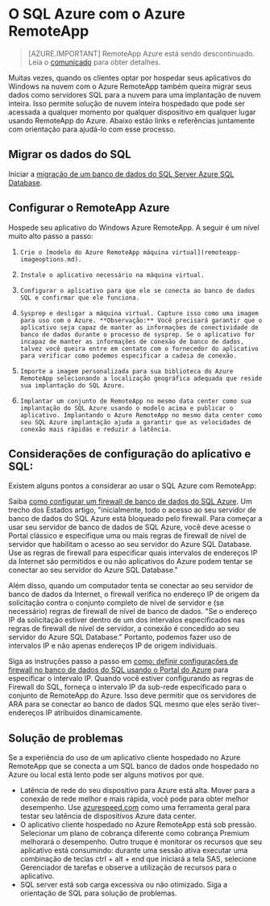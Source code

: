 <properties
   pageTitle="O SQL Azure com o Azure RemoteApp | Microsoft Azure"
   description="Aprenda a usar o SQL Azure com o Azure RemoteApp."
   services="remoteapp"
   documentationCenter=""
   authors="ericorman"
   manager="mbaldwin"
   editor=""/>

<tags
   ms.service="remoteapp"
   ms.devlang="na"
   ms.topic="hero-article"
   ms.tgt_pltfrm="na"
   ms.workload="compute"
   ms.date="08/15/2016"
   ms.author="elizapo"/>

# <a name="sql-azure-with-azure-remoteapp"></a>O SQL Azure com o Azure RemoteApp

> [AZURE.IMPORTANT]
> RemoteApp Azure está sendo descontinuado. Leia o [comunicado](https://go.microsoft.com/fwlink/?linkid=821148) para obter detalhes.

Muitas vezes, quando os clientes optar por hospedar seus aplicativos do Windows na nuvem com o Azure RemoteApp também queira migrar seus dados como servidores SQL para a nuvem para uma implantação de nuvem inteira. Isso permite solução de nuvem inteira hospedado que pode ser acessada a qualquer momento por qualquer dispositivo em qualquer lugar usando RemoteApp do Azure. Abaixo estão links e referências juntamente com orientação para ajudá-lo com esse processo.  

## <a name="migrate-your-sql-data"></a>Migrar os dados do SQL

Iniciar a [migração de um banco de dados do SQL Server Azure SQL Database](../sql-database/sql-database-cloud-migrate.md). 

## <a name="configure-azure-remoteapp"></a>Configurar o RemoteApp Azure
Hospede seu aplicativo do Windows Azure RemoteApp. A seguir é um nível muito alto passo a passo:

1.     Crie o [modelo do Azure RemoteApp máquina virtual](remoteapp-imageoptions.md). 
2.     Instale o aplicativo necessário na máquina virtual.
3.     Configurar o aplicativo para que ele se conecta ao banco de dados SQL e confirmar que ele funciona.
4.     Sysprep e desligar a máquina virtual. Capture isso como uma imagem para uso com o Azure. **Observação:** Você precisará garantir que o aplicativo seja capaz de manter as informações de conectividade de banco de dados durante o processo de sysprep. Se o aplicativo for incapaz de manter as informações de conexão de banco de dados, talvez você queira entre em contato com o fornecedor do aplicativo para verificar como podemos especificar a cadeia de conexão.
5.     Importe a imagem personalizada para sua biblioteca do Azure RemoteApp selecionando a localização geográfica adequada que reside sua implantação do SQL Azure. 
6.     Implantar um conjunto de RemoteApp no mesmo data center como sua implantação do SQL Azure usando o modelo acima e publicar o aplicativo. Implantando o Azure RemoteApp no mesmo data center como seu SQL Azure implantação ajuda a garantir que as velocidades de conexão mais rápidas e reduzir a latência. 

## <a name="app-and-sql-configuration-considerations"></a>Considerações de configuração do aplicativo e SQL:
Existem alguns pontos a considerar ao usar o SQL Azure com RemoteApp:

Saiba [como configurar um firewall de banco de dados do SQL Azure](../sql-database/sql-database-firewall-configure.md). Um trecho dos Estados artigo, "inicialmente, todo o acesso ao seu servidor de banco de dados do SQL Azure está bloqueado pelo firewall. Para começar a usar seu servidor de banco de dados de SQL Azure, você deve acesse o Portal clássico e especifique uma ou mais regras de firewall de nível de servidor que habilitam o acesso ao seu servidor do Azure SQL Database. Use as regras de firewall para especificar quais intervalos de endereços IP da Internet são permitidos e ou não aplicativos do Azure podem tentar se conectar ao seu servidor do Azure SQL Database."

Além disso, quando um computador tenta se conectar ao seu servidor de banco de dados da Internet, o firewall verifica no endereço IP de origem da solicitação contra o conjunto completo de nível de servidor e (se necessário) regras de firewall de nível de banco de dados. "Se o endereço IP da solicitação estiver dentro de um dos intervalos especificados nas regras de firewall de nível de servidor, a conexão é concedido ao seu servidor do Azure SQL Database." Portanto, podemos fazer uso de intervalos IP e não apenas endereços IP de origem individuais.

Siga as instruções passo a passo em [como: definir configurações de firewall no banco de dados do SQL usando o Portal do Azure](../sql-database/sql-database-configure-firewall-settings.md) para especificar o intervalo IP. Quando você estiver configurando as regras de Firewall do SQL, forneça o intervalo IP da sub-rede especificado para o conjunto de RemoteApp do Azure. Isso deve permitir que os servidores de ARA para se conectar ao banco de dados SQL mesmo que eles serão tiver-endereços IP atribuídos dinamicamente.

## <a name="troubleshooting"></a>Solução de problemas
Se a experiência do uso de um aplicativo cliente hospedado no Azure RemoteApp que se conecta a um SQL banco de dados onde hospedado no Azure ou local está lento pode ser alguns motivos por que.  

- Latência de rede do seu dispositivo para Azure está alta. Mover para a conexão de rede melhor e mais rápida, você pode para obter melhor desempenho. Use [azurespeed.com](http://azurespeed.com/) como uma ferramenta geral para testar seu latência de dispositivos Azure data center.  
- O aplicativo cliente hospedado no Azure RemoteApp está sob pressão. Selecionar um plano de cobrança diferente como cobrança Premium melhorará o desempenho. Outro truque é monitorar os recursos que seu aplicativo está consumindo: durante uma sessão ativa executar uma combinação de teclas ctrl + alt + end que iniciará a tela SAS, selecione Gerenciador de tarefas e observe a utilização de recursos para o aplicativo.
- SQL server está sob carga excessiva ou não otimizado. Siga a orientação de SQL para solução de problemas. 


